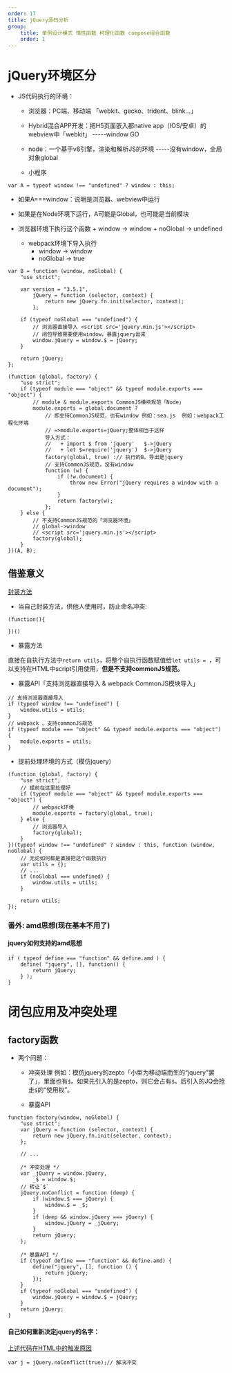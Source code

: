 ```yaml
---
order: 17
title: jQuery源码分析
group:
    title: 单例设计模式 惰性函数 柯理化函数 compose组合函数
    order: 1
---
```


# jQuery环境区分

 * JS代码执行的环境：
    + 浏览器：PC端、移动端 「webkit、gecko、trident、blink...」
    + Hybrid混合APP开发：把H5页面嵌入都native app（IOS/安卓）的webview中「webkit」
    -----window GO

    + node：一个基于v8引擎，渲染和解析JS的环境
    -----没有window，全局对象global

    + 小程序

`var A = typeof window !== "undefined" ? window : this;`
* 如果A===window：说明是浏览器、webview中运行
* 如果是在Node环境下运行，A可能是Global，也可能是当前模块


* 浏览器环境下执行这个函数
      + window -> window
      + noGlobal -> undefined
    * webpack环境下导入执行
      + window -> window
      + noGlobal -> true

```
var B = function (window, noGlobal) {    
    "use strict";

    var version = "3.5.1",
        jQuery = function (selector, context) {
            return new jQuery.fn.init(selector, context);
        };

    if (typeof noGlobal === "undefined") {
        // 浏览器直接导入 <script src='jquery.min.js'></script>
        // 闭包导致需要使用window，暴露jquery出来        
        window.jQuery = window.$ = jQuery;
    }

    return jQuery;
};
```

```
(function (global, factory) {
    "use strict";
    if (typeof module === "object" && typeof module.exports === "object") {
        // module & module.exports CommonJS模块规范「Node」
        module.exports = global.document ?
            // 即支持CommonJS规范，也有window 例如：sea.js  例如：webpack工程化环境
            // =>module.exports=jQuery;整体相当于这样
            导入方式：
            //   + import $ from 'jquery'   $->jQuery
            //   + let $=require('jquery')  $->jQuery
            factory(global, true) :// 执行的B，导出是jquery
            // 支持CommonJS规范，没有window
            function (w) {
                if (!w.document) {
                    throw new Error("jQuery requires a window with a document");
                }
                return factory(w);
            };
    } else {
        // 不支持CommonJS规范的「浏览器环境」
        // global->window
        // <script src='jquery.min.js'></script>
        factory(global);
    }
})(A, B);
```

## 借鉴意义

[封装方法](20201213/utils.js)  

* 当自己封装方法，供他人使用时，防止命名冲突:

```
(function(){

})()
```

* 暴露方法

直接在自执行方法中`return utils`，将整个自执行函数赋值给`let utils = `，可以支持在HTML中script引用使用，**但是不支持commonJS规范。**

* 暴露API「支持浏览器直接导入 & webpack CommonJS模块导入」

```
// 支持浏览器直接导入
if (typeof window !== "undefined") {
    window.utils = utils;
}
// webpack 、支持commonJS规范 
if (typeof module === "object" && typeof module.exports === "object") {
    module.exports = utils;
}
```

* 提前处理环境的方式（模仿jquery）

```
(function (global, factory) {
    "use strict";
    // 提前在这里处理好
    if (typeof module === "object" && typeof module.exports === "object") {
        // webpack环境
        module.exports = factory(global, true);
    } else {
        // 浏览器导入
        factory(global);
    }
})(typeof window !== "undefined" ? window : this, function (window, noGlobal) {    
    // 无论如何都是直接把这个函数执行
    var utils = {};
    // ...
    if (noGlobal === undefined) {
        window.utils = utils;
    }

    return utils;
});
```

### 番外: amd思想(现在基本不用了)

#### jquery如何支持的amd思想

```
if ( typeof define === "function" && define.amd ) {
	define( "jquery", [], function() {
		return jQuery;
	} );
}

```

# 闭包应用及冲突处理

## factory函数

* 两个问题：
  + 冲突处理
    例如：模仿jquery的zepto「小型为移动端而生的“jquery”罢了」，里面也有`$`。如果先引入的是zepto，则它会占有`$`。后引入的JQ会抢走`$`的“使用权”。

  + 暴露API 

```
function factory(window, noGlobal) {
    "use strict";
    var jQuery = function (selector, context) {
        return new jQuery.fn.init(selector, context);
    };

    // ...

    /* 冲突处理 */
    var _jQuery = window.jQuery,
        _$ = window.$;
    // 转让`$`
    jQuery.noConflict = function (deep) {
        if (window.$ === jQuery) {
            window.$ = _$;
        }
        if (deep && window.jQuery === jQuery) {
            window.jQuery = _jQuery;
        }
        return jQuery;
    };

    /* 暴露API */
    if (typeof define === "function" && define.amd) {
        define("jquery", [], function () {
            return jQuery;
        });
    }
    if (typeof noGlobal === "undefined") {
        window.jQuery = window.$ = jQuery;
    }
    return jQuery;
}
```

#### 自己如何重新决定jquery的名字：

[上述代码在HTML中的触发原因](20201213/index.html)  

```
var j = jQuery.noConflict(true);// 解决冲突 
```